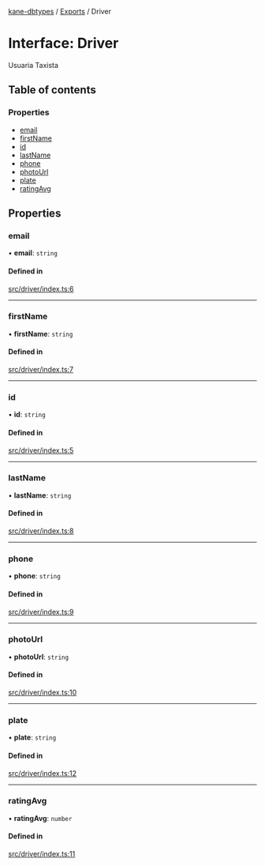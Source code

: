 [kane-dbtypes](../README.md) / [Exports](../modules.md) / Driver

# Interface: Driver

Usuaria Taxista

## Table of contents

### Properties

- [email](Driver.md#email)
- [firstName](Driver.md#firstname)
- [id](Driver.md#id)
- [lastName](Driver.md#lastname)
- [phone](Driver.md#phone)
- [photoUrl](Driver.md#photourl)
- [plate](Driver.md#plate)
- [ratingAvg](Driver.md#ratingavg)

## Properties

### email

• **email**: `string`

#### Defined in

[src/driver/index.ts:6](https://github.com/gatitolabs/kane-dbtypes/blob/1664218/src/driver/index.ts#L6)

___

### firstName

• **firstName**: `string`

#### Defined in

[src/driver/index.ts:7](https://github.com/gatitolabs/kane-dbtypes/blob/1664218/src/driver/index.ts#L7)

___

### id

• **id**: `string`

#### Defined in

[src/driver/index.ts:5](https://github.com/gatitolabs/kane-dbtypes/blob/1664218/src/driver/index.ts#L5)

___

### lastName

• **lastName**: `string`

#### Defined in

[src/driver/index.ts:8](https://github.com/gatitolabs/kane-dbtypes/blob/1664218/src/driver/index.ts#L8)

___

### phone

• **phone**: `string`

#### Defined in

[src/driver/index.ts:9](https://github.com/gatitolabs/kane-dbtypes/blob/1664218/src/driver/index.ts#L9)

___

### photoUrl

• **photoUrl**: `string`

#### Defined in

[src/driver/index.ts:10](https://github.com/gatitolabs/kane-dbtypes/blob/1664218/src/driver/index.ts#L10)

___

### plate

• **plate**: `string`

#### Defined in

[src/driver/index.ts:12](https://github.com/gatitolabs/kane-dbtypes/blob/1664218/src/driver/index.ts#L12)

___

### ratingAvg

• **ratingAvg**: `number`

#### Defined in

[src/driver/index.ts:11](https://github.com/gatitolabs/kane-dbtypes/blob/1664218/src/driver/index.ts#L11)
